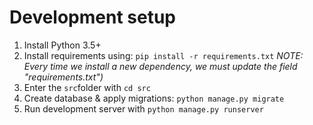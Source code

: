 # Development setup

1. Install Python 3.5+
2. Install requirements using: `pip install -r requirements.txt`
*NOTE: Every time we install a new dependency, we must update the field "requirements.txt")*
3. Enter the `src`folder with `cd src`
3. Create database & apply migrations: `python manage.py migrate`
4. Run development server with `python manage.py runserver`
